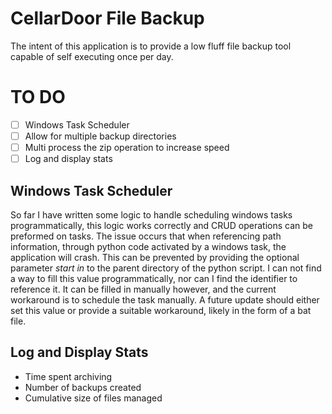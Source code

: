 # CellarDoor File Backup
The intent of this application is to provide a low fluff file backup tool capable of self executing once per day.

# TO DO
- [ ] Windows Task Scheduler 
- [ ] Allow for multiple backup directories
- [ ] Multi process the zip operation to increase speed
- [ ] Log and display stats

## Windows Task Scheduler
So far I have written some logic to handle scheduling windows tasks programmatically, this logic works correctly and CRUD operations can be preformed on tasks. The issue occurs that when referencing path information, through python code activated by a windows task, the application will crash. This can be prevented by providing the optional parameter *start in* to the parent directory of the python script. I can not find a way to fill this value programmatically, nor can I find the identifier to reference it. It can be filled in manually however, and the current workaround is to schedule the task manually. A future update should either set this value or provide a suitable workaround, likely in the form of a bat file.

## Log and Display Stats
- Time spent archiving
- Number of backups created
- Cumulative size of files managed 
